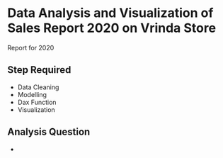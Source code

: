 # Data Analysis and Visualization of Sales Report 2020 on Vrinda Store
Report for 2020

## Step Required
* Data Cleaning
* Modelling
* Dax Function
* Visualization

## Analysis Question
*
